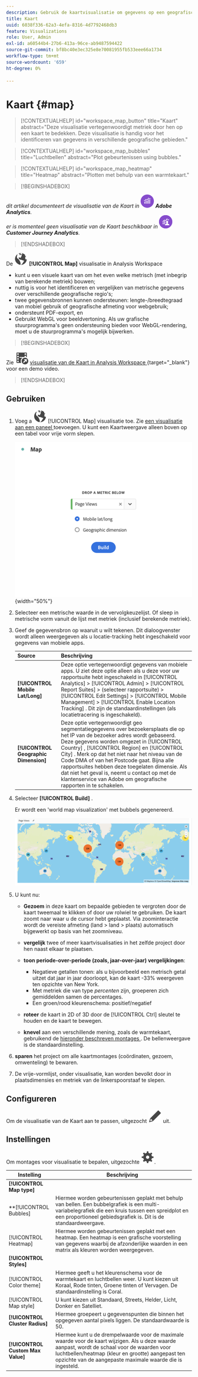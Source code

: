 ```yaml
---
description: Gebruik de kaartvisualisatie om gegevens op een geografische kaartvisualisatie te plotten.
title: Kaart
uuid: 6038f336-62a3-4efa-8316-4d7792468db3
feature: Visualizations
role: User, Admin
exl-id: a60544b4-27b6-413a-96ce-ab9487594422
source-git-commit: bf8bc40e3ec325e8e70081955fb533eee66a1734
workflow-type: tm+mt
source-wordcount: '659'
ht-degree: 0%

---
```


# Kaart {#map}

<!-- markdownlint-disable MD034 -->

<!-- markdownlint-disable MD034 -->

>[!CONTEXTUALHELP]
>id="workspace_map_button"
>title="Kaart"
>abstract="Deze visualisatie vertegenwoordigt metriek door hen op een kaart te bedekken. Deze visualisatie is handig voor het identificeren van gegevens in verschillende geografische gebieden."

<!-- markdownlint-enable MD034 -->

<!-- markdownlint-disable MD034 -->

>[!CONTEXTUALHELP]
>id="workspace_map_bubbles"
>title="Luchtbellen"
>abstract="Plot gebeurtenissen using bubbles."

<!-- markdownlint-enable MD034 -->

<!-- markdownlint-disable MD034 -->

>[!CONTEXTUALHELP]
>id="workspace_map_heatmap"
>title="Heatmap"
>abstract="Plotten met behulp van een warmtekaart."

<!-- markdownlint-enable MD034 -->


>[!BEGINSHADEBOX]

_dit artikel documenteert de visualisatie van de Kaart in_ ![ AdobeAnalytics ](/help/assets/icons/AdobeAnalytics.svg) _**Adobe Analytics**._<br/>_er is momenteel geen visualisatie van de Kaart beschikbaar in_ ![ CustomerJourneyAnalytics ](/help/assets/icons/CustomerJourneyAnalytics.svg) _**Customer Journey Analytics**._

>[!ENDSHADEBOX]



De ![ Globe ](/help/assets/icons/Globe.svg) **[!UICONTROL Map]** visualisatie in Analysis Workspace

* kunt u een visuele kaart van om het even welke metrisch (met inbegrip van berekende metriek) bouwen;
* nuttig is voor het identificeren en vergelijken van metrische gegevens over verschillende geografische regio&#39;s;
* twee gegevensbronnen kunnen ondersteunen: lengte-/breedtegraad van mobiel gebruik of geografische afmeting voor webgebruik;
* ondersteunt PDF-export, en
* Gebruikt WebGL voor beeldvertoning. Als uw grafische stuurprogramma&#39;s geen ondersteuning bieden voor WebGL-rendering, moet u de stuurprogramma&#39;s mogelijk bijwerken.


>[!BEGINSHADEBOX]

Zie ![ VideoCheckedOut ](/help/assets/icons/VideoCheckedOut.svg) [ visualisatie van de Kaart in Analysis Workspace ](https://video.tv.adobe.com/v/23559/?quality=12){target="_blank"} voor een demo video.

>[!ENDSHADEBOX]


## Gebruiken

1. Voeg a ![ Kaart ](/help/assets/icons/Globe.svg) [!UICONTROL Map] visualisatie toe. Zie [ een visualisatie aan een paneel ](freeform-analysis-visualizations.md#add-visualizations-to-a-panel) toevoegen. U kunt een Kaartweergave alleen boven op een tabel voor vrije vorm slepen.

   ![ configuratie van de Kaart ](assets/map-configuration.png){width="50%"}

1. Selecteer een metrische waarde in de vervolgkeuzelijst. Of sleep in metrische vorm vanuit de lijst met metriek (inclusief berekende metriek).
1. Geef de gegevensbron op waaruit u wilt tekenen. Dit dialoogvenster wordt alleen weergegeven als u locatie-tracking hebt ingeschakeld voor gegevens van mobiele apps.

   | Source | Beschrijving |
   | --- | --- |
   | **[!UICONTROL Mobile Lat/Long]** | Deze optie vertegenwoordigt gegevens van mobiele apps. U ziet deze optie alleen als u deze voor uw rapportsuite hebt ingeschakeld in [!UICONTROL Analytics] > [!UICONTROL Admin] > [!UICONTROL Report Suites] > (selecteer rapportsuite) > [!UICONTROL Edit Settings] > [!UICONTROL Mobile Management] > [!UICONTROL Enable Location Tracking] . Dit zijn de standaardinstellingen (als locatietracering is ingeschakeld). |
   | **[!UICONTROL Geographic Dimension]** | Deze optie vertegenwoordigt geo segmentatiegegevens over bezoekersplaats die op het IP van de bezoeker adres wordt gebaseerd. Deze gegevens worden omgezet in [!UICONTROL Country] , [!UICONTROL Region] en [!UICONTROL City] . Merk op dat het niet naar het niveau van de Code DMA of van het Postcode gaat. Bijna alle rapportsuites hebben deze toegelaten dimensie. Als dat niet het geval is, neemt u contact op met de klantenservice van Adobe om geografische rapporten in te schakelen. |

1. Selecteer **[!UICONTROL Build]** .

   Er wordt een &#39;world map visualization&#39; met bubbels gegenereerd.

   ![](assets/bubble-world-view.png)

1. U kunt nu:

   * **Gezoem** in deze kaart om bepaalde gebieden te vergroten door de kaart tweemaal te klikken of door uw rolwiel te gebruiken. De kaart zoomt naar waar u de cursor hebt geplaatst. Via zoominteractie wordt de vereiste afmeting (land > land > plaats) automatisch bijgewerkt op basis van het zoomniveau.
   * **vergelijk** twee of meer kaartvisualisaties in het zelfde project door hen naast elkaar te plaatsen.
   * **toon periode-over-periode (zoals, jaar-over-jaar) vergelijkingen**:

      * Negatieve getallen tonen: als u bijvoorbeeld een metrisch getal uitzet dat jaar in jaar doorloopt, kan de kaart -33% weergeven ten opzichte van New York.
      * Met metriek die van type *percenten* zijn, groeperen zich gemiddelden samen de percentages.
      * Een groen/rood kleurenschema: positief/negatief

   * **roteer** de kaart in 2D of 3D door de [!UICONTROL Ctrl] sleutel te houden en de kaart te bewegen.

   * **knevel** aan een verschillende mening, zoals de warmtekaart, gebruikend de [ hieronder beschreven montages ](/help/analyze/analysis-workspace/visualizations/map-visualization.md#section_5F89C620A6AA42BC8E0955478B3A427E). De bellenweergave is de standaardinstelling.

1. **sparen** het project om alle kaartmontages (coördinaten, gezoem, omwenteling) te bewaren.
1. De vrije-vormlijst, onder visualisatie, kan worden bevolkt door in plaatsdimensies en metriek van de linkerspoorstaaf te slepen.



## Configureren

Om de visualisatie van de Kaart aan te passen, uitgezocht ![ geef ](/help/assets/icons/Edit.svg) uit.


## Instellingen

Om montages voor visualisatie te bepalen, uitgezochte ![ Plaatsend ](/help/assets/icons/Setting.svg).

| Instelling | Beschrijving |
|--- |--- |
| **[!UICONTROL Map type]** | |
| **[!UICONTROL Bubbles] | Hiermee worden gebeurtenissen geplakt met behulp van bellen. Een bubbelgrafiek is een multi-variabelegrafiek die een kruis tussen een spreidplot en een proportioneel gebiedsgrafiek is. Dit is de standaardweergave. |
| [!UICONTROL Heatmap] | Hiermee worden gebeurtenissen geplakt met een heatmap. Een heatmap is een grafische voorstelling van gegevens waarbij de afzonderlijke waarden in een matrix als kleuren worden weergegeven. |
| **[!UICONTROL Styles]** | |
| [!UICONTROL Color theme] | Hiermee geeft u het kleurenschema voor de warmtekaart en luchtbellen weer. U kunt kiezen uit Koraal, Rode tinten, Groene tinten of Vervagen. De standaardinstelling is Coral. |
| [!UICONTROL Map style] | U kunt kiezen uit Standaard, Streets, Helder, Licht, Donker en Satelliet. |
| **[!UICONTROL Cluster Radius]** | Hiermee groepeert u gegevenspunten die binnen het opgegeven aantal pixels liggen. De standaardwaarde is 50. |
| **[!UICONTROL Custom Max Value]** | Hiermee kunt u de drempelwaarde voor de maximale waarde voor de kaart wijzigen. Als u deze waarde aanpast, wordt de schaal voor de waarden voor luchtbellen/heatmap (kleur en grootte) aangepast ten opzichte van de aangepaste maximale waarde die is ingesteld. |

<!--
## Build a time-parting heatmap

Here is a video on the topic:

>[!VIDEO](https://video.tv.adobe.com/v/26991/?quality=12)

-->

